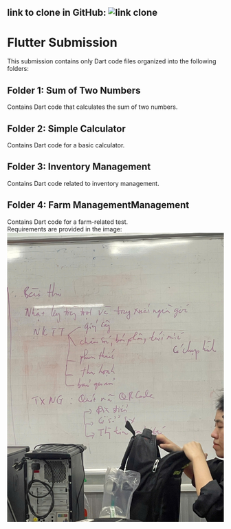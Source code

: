 ## link to clone in GitHub: ![link clone](https://github.com/HTKFOOLISH/flutter.git)

# Flutter Submission

This submission contains only Dart code files organized into the following folders:

## Folder 1: Sum of Two Numbers
Contains Dart code that calculates the sum of two numbers.

## Folder 2: Simple Calculator
Contains Dart code for a basic calculator.

## Folder 3: Inventory Management
Contains Dart code related to inventory management.  

## Folder 4: Farm ManagementManagement
Contains Dart code for a farm-related test.  
Requirements are provided in the image: ![RequirementRequirement](04.jpg)
